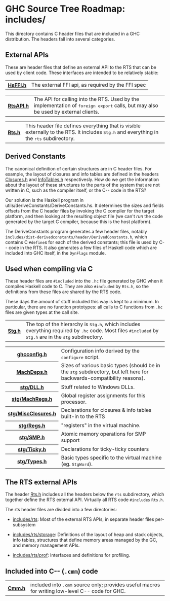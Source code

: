 # GHC Source Tree Roadmap: includes/


This directory contains C header files that are included in a GHC
distribution.  The headers fall into several categories.

## External APIs


These are header files that define an external API to the RTS that can
be used by client code.  These interfaces are intended to be
relatively stable:


<table><tr><th><a href="/trac/ghc/browser/includes/HsFFI.h">HsFFI.h</a><a href="/trac/ghc/export/HEAD/ghc/includes/HsFFI.h"></a></th>
<td>
The external FFI api, as required by the FFI spec
</td></tr></table>


<table><tr><th><a href="/trac/ghc/browser/includes/RtsAPI.h">RtsAPI.h</a><a href="/trac/ghc/export/HEAD/ghc/includes/RtsAPI.h"></a></th>
<td>
The API for calling into the RTS.  Used by the implementation
of <tt>foreign export</tt> calls, but may also be used by external
clients.
</td></tr></table>


<table><tr><th><a href="/trac/ghc/browser/includes/Rts.h">Rts.h</a><a href="/trac/ghc/export/HEAD/ghc/includes/Rts.h"></a></th>
<td>
This header file defines everything that is visible
externally to the RTS.  It includes <tt>Stg.h</tt> and everything
in the <tt>rts</tt> subdirectory.
</td></tr></table>


## Derived Constants


The canonical definition of certain structures are in C header files.
For example, the layout of closures and info tables are defined in the
headers [Closures.h](/trac/ghc/browser/includes/rts/storage/Closures.h)[](/trac/ghc/export/HEAD/ghc/includes/rts/storage/Closures.h) and
[InfoTables.h](/trac/ghc/browser/includes/rts/storage/InfoTables.h)[](/trac/ghc/export/HEAD/ghc/includes/rts/storage/InfoTables.h) respectivesly.  How do we get the information about the
layout of these structures to the parts of the system that are not
written in C, such as the compiler itself, or the C-- code in the RTS?


Our solution is the Haskell program in utils/deriveConstants/DeriveConstants.hs.
It determines the sizes and fields offsets from the C header files by invoking the C compiler for the target platform, and then looking at the resulting object file (we can't *run* the code generated by the target C compiler, because this is the host platform).


The DeriveConstants program generates a few header files, notably `includes/dist-derivedconstants/header/DerivedConstants.h`, which contains C `#define`s for each of the derived constants; this file is used by C-- code in the RTS.  It also generates a few files of Haskell code which are included into GHC itself, in the `DynFlags` module.

## Used when compiling via C


These header files are `#included` into the `.hc` file
generated by GHC when it compiles Haskell code to C.  They are also
`#included` by `Rts.h`, so the definitions from these files are shared
by the RTS code.


These days the amount of stuff included this way is kept to a minimum.
In particular, there are no function prototypes: all calls to C
functions from `.hc` files are given types at the call site.


<table><tr><th><a href="/trac/ghc/browser/includes/Stg.h">Stg.h</a><a href="/trac/ghc/export/HEAD/ghc/includes/Stg.h"></a></th>
<td>
The top of the hierarchy is <tt>Stg.h</tt>, which includes everything
required by <tt>.hc</tt> code.  Most files <tt>#included</tt> by <tt>Stg.h</tt> are in the
<tt>stg</tt> subdirectory.
</td></tr></table>


<table><tr><th><a href="/trac/ghc/browser/includes/ghcconfig.h">ghcconfig.h</a><a href="/trac/ghc/export/HEAD/ghc/includes/ghcconfig.h"></a></th>
<td>
Configuration info derived by the <tt>configure</tt> script.
</td></tr>
<tr><th><a href="/trac/ghc/browser/includes/MachDeps.h">MachDeps.h</a><a href="/trac/ghc/export/HEAD/ghc/includes/MachDeps.h"></a></th>
<td>
Sizes of various basic types (should be in the <tt>stg</tt> subdirectory,
but left here for backwards-compatibility reasons).
</td></tr>
<tr><th><a href="/trac/ghc/browser/includes/stg/DLL.h">stg/DLL.h</a><a href="/trac/ghc/export/HEAD/ghc/includes/stg/DLL.h"></a></th>
<td>
Stuff related to Windows DLLs.
</td></tr>
<tr><th><a href="/trac/ghc/browser/includes/stg/MachRegs.h">stg/MachRegs.h</a><a href="/trac/ghc/export/HEAD/ghc/includes/stg/MachRegs.h"></a></th>
<td>
Global register assignments for this processor.
</td></tr>
<tr><th><a href="/trac/ghc/browser/includes/stg/MiscClosures.h">stg/MiscClosures.h</a><a href="/trac/ghc/export/HEAD/ghc/includes/stg/MiscClosures.h"></a></th>
<td>
Declarations for closures &amp; info tables built-in to the RTS
</td></tr>
<tr><th><a href="/trac/ghc/browser/includes/stg/Regs.h">stg/Regs.h</a><a href="/trac/ghc/export/HEAD/ghc/includes/stg/Regs.h"></a></th>
<td>
&quot;registers&quot; in the virtual machine.
</td></tr>
<tr><th><a href="/trac/ghc/browser/includes/stg/SMP.h">stg/SMP.h</a><a href="/trac/ghc/export/HEAD/ghc/includes/stg/SMP.h"></a></th>
<td>
Atomic memory operations for SMP support
</td></tr>
<tr><th><a href="/trac/ghc/browser/includes/stg/Ticky.h">stg/Ticky.h</a><a href="/trac/ghc/export/HEAD/ghc/includes/stg/Ticky.h"></a></th>
<td>
Declarations for ticky-ticky counters
</td></tr>
<tr><th><a href="/trac/ghc/browser/includes/stg/Types.h">stg/Types.h</a><a href="/trac/ghc/export/HEAD/ghc/includes/stg/Types.h"></a></th>
<td>
Basic types specific to the virtual machine (eg. <tt>StgWord</tt>).
</td></tr></table>


## The RTS external APIs



The header [Rts.h](/trac/ghc/browser/includes/Rts.h)[](/trac/ghc/export/HEAD/ghc/includes/Rts.h)
includes all the headers below the `rts` subdirectory, which together
define the RTS external API.  Virtually all RTS code `#includes`
`Rts.h`.



The rts header files are divided into a few directories:

- [includes/rts](/trac/ghc/browser/includes/rts): Most of
  the external RTS APIs, in separate header files per-subsystem

- [includes/rts/storage](/trac/ghc/browser/includes/rts/storage): Definitions of the layout of heap and stack
  objects, info tables, structures that define memory areas managed
  by the GC, and memory management APIs.

- [includes/rts/prof](/trac/ghc/browser/includes/rts/prof):
  Interfaces and definitions for profiling.

## Included into C-- (`.cmm`) code


<table><tr><th><a href="/trac/ghc/browser/includes/Cmm.h">Cmm.h</a><a href="/trac/ghc/export/HEAD/ghc/includes/Cmm.h"></a></th>
<td>
included into <tt>.cmm</tt> source only; provides useful macros for writing
low-level C-- code for GHC.
</td></tr></table>


